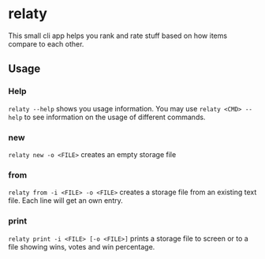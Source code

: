 # relaty

This small cli app helps you rank and rate stuff based on how items compare to each other.

## Usage

### Help

`relaty --help` shows you usage information.
You may use `relaty <CMD> --help` to see information on the usage of different commands.

### new

`relaty new -o <FILE>` creates an empty storage file

### from

`relaty from -i <FILE> -o <FILE>` creates a storage file from an existing text file. Each line will get an own entry.

### print

`relaty print -i <FILE> [-o <FILE>]` prints a storage file to screen or to a file showing wins, votes and win percentage.